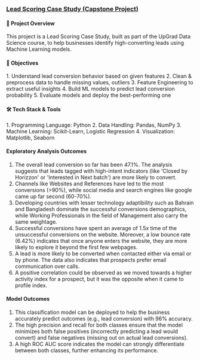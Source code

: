 <h3> <u> Lead Scoring Case Study (Capstone Project) </u> </h3>

<h4>📌 Project Overview </h4>

This project is a Lead Scoring Case Study, built as part of the UpGrad Data Science course, to help businesses identify high-converting leads using Machine Learning models.

<h4>🎯 Objectives</h4>
1. Understand lead conversion behavior based on given features
2. Clean & preprocess data to handle missing values, outliers
3. Feature Engineering to extract useful insights
4. Build ML models to predict lead conversion probability
5. Evaluate models and deploy the best-performing one

<h4>🛠️ Tech Stack & Tools</h4>
1. Programming Language: Python
2. Data Handling: Pandas, NumPy
3. Machine Learning: Scikit-Learn, Logistic Regression
4. Visualization: Matplotlib, Seaborn

<h4>Exploratory Analysis Outcomes</h4>

1. The overall lead conversion so far has been 47.1%. The analysis suggests that leads tagged with high-intent indicators (like 'Closed by Horizzon' or 'Interested in Next batch') are more likely to convert.
2. Channels like Websites and References have led to the most conversions (>90%), while social media and search engines like google came up far second (60-70%).
3. Developing countries with lesser technology adaptibility such as Bahrain and Bangladesh dominate the successful conversions demographics, while Working Professionals in the field of Management also carry the same weightage.
4. Successful conversions have spent an average of 1.5x time of the unsuccessful conversions on the website. Moreover, a low bounce rate (6.42%) indicates that once anyone enters the website, they are more likely to explore it beyond the first few webpages.
5. A lead is more likely to be converted when contacted either via email or by phone. The data also indicates that prospects prefer email communication over calls.
6. A positive correlation could be observed as we moved towards a higher activity index for a prospect, but it was the opposite when it came to profile index.

<h4>Model Outcomes</h4>

1. This classification model can be deployed to help the business accurately predict outcomes (e.g., lead conversion) with 96% accuracy.
2. The high precision and recall for both classes ensure that the model minimizes both false positives (incorrectly predicting a lead would convert) and false negatives (missing out on actual lead conversions).
3. A high ROC AUC score indicates the model can strongly differentiate between both classes, further enhancing its performance.
